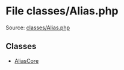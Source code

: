 File classes/Alias.php
=========

Source: [classes/Alias.php](https://github.com/PrestaShop/PrestaShop/blob/1.5.0.17/classes/Alias.php)


Classes
-------

* [AliasCore](class.AliasCore.md)

